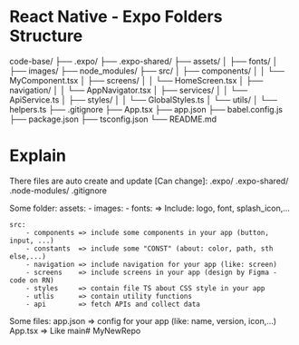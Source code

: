 # React Native - Expo Folders Structure

code-base/
├── .expo/
├── .expo-shared/
├── assets/
│   ├── fonts/
│   ├── images/
├── node_modules/
├── src/
│   ├── components/
│   │   └── MyComponent.tsx
│   ├── screens/
│   │   └── HomeScreen.tsx
│   ├── navigation/
│   │   └── AppNavigator.tsx
│   ├── services/
│   │   └── ApiService.ts
│   ├── styles/
│   │   └── GlobalStyles.ts
│   └── utils/
│       └── helpers.ts
├── .gitignore
├── App.tsx
├── app.json
├── babel.config.js
├── package.json
├── tsconfig.json
└── README.md

# Explain

There files are auto create and update [Can change]:
    .expo/
    .expo-shared/
    .node-modules/
    .gitignore

Some folder:
    assets:
        - images:
        - fonts:
    => Include: logo, font, splash_icon,...

    src:
        - components => include some components in your app (button, input, ...)
        - constants  => include some "CONST" (about: color, path, sth else,...)
        - navigation => include navigation for your app (like: screen)
        - screens    => include screens in your app (design by Figma - code on RN)
        - styles     => contain file TS about CSS style in your app
        - utlis      => contain utility functions
        - api        => fetch APIs and collect data

Some files:
    app.json => config for your app (like: name, version, icon,...)
    App.tsx  => Like main# MyNewRepo
